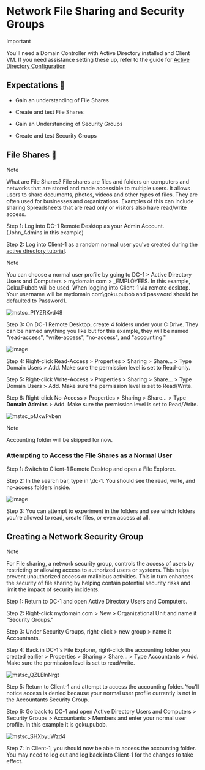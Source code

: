 <h1>Network File Sharing and Security Groups</h1>

> [!Important]
> You'll need a Domain Controller with Active Directory installed and Client VM. If you need assistance setting these up, refer to the guide for [Active Directory Configuration](https://github.com/EMoniSmall/ad-configure)

<h2>Expectations 🤔</h2>

- Gain an understanding of File Shares

- Create and test File Shares

- Gain an Understanding of Security Groups

- Create and test Security Groups

<h2>File Shares 📂</h2>

> [!Note]
> What are File Shares?
> File shares are files and folders on computers and networks that are stored and made accessible to multiple users. It allows users to share documents, photos, videos and other types of files. They are often used for businesses and organizations. Examples of this can include sharing Spreadsheets that are read only or visitors also have read/write access.

Step 1: Log into DC-1 Remote Desktop as your Admin Account. (John_Admins in this example)

Step 2: Log into Client-1 as a random normal user you've created during the [active directory tutorial](https://github.com/EMoniSmall/ad-configure). 

> [!Note]
> You can choose a normal user profile by going to DC-1 > Active Directory Users and Computers > mydomain.com > _EMPLOYEES. In this example, Goku.Pubob will be used. When logging into Client-1 via remote desktop. Your username will be mydomain.com\goku.pubob and password should be defaulted to Password1. 

![mstsc_PfYZRKvd48](https://github.com/EMoniSmall/NetworkFilesConfig/assets/166156618/f59d92fe-9269-4a85-92de-6b45e2e061f2)

Step 3: On DC-1 Remote Desktop, create 4 folders under your C Drive. They can be named anything you like but for this example, they will be named "read-access", "write-access", "no-access", and "accounting."

![image](https://github.com/EMoniSmall/NetworkFilesConfig/assets/166156618/4146363c-9c7e-4746-adcc-04dc1b850da6)

Step 4: Right-click Read-Access > Properties > Sharing > Share... > Type Domain Users > Add. Make sure the permission level is set to Read-only.

Step 5: Right-click Write-Access > Properties > Sharing > Share... > Type Domain Users > Add. Make sure the permission level is set to Read/Write.

Step 6: Right-click No-Access > Properties > Sharing > Share... > Type **Domain Admins** > Add. Make sure the permission level is set to Read/Write. 

![mstsc_pfJxwFvben](https://github.com/EMoniSmall/NetworkFilesConfig/assets/166156618/f04e0396-e30c-4efa-a297-3beb1d64e771)

> [!Note]
> Accounting folder will be skipped for now.

<h3>Attempting to Access the File Shares as a Normal User</h3>

Step 1: Switch to Client-1 Remote Desktop and open a File Explorer. 

Step 2: In the search bar, type in \\dc-1. You should see the read, write, and no-access folders inside.

![image](https://github.com/EMoniSmall/NetworkFilesConfig/assets/166156618/b856a307-42a2-4cfd-99e8-02d04a81715f)

Step 3: You can attempt to experiment in the folders and see which folders you're allowed to read, create files, or even access at all. 

<h2>Creating a Network Security Group</h2>

> [!Note]
> For File sharing, a network security group, controls the access of users by restricting or allowing access to authorized users or systems. This helps prevent unauthorized access or malicious activities. This in turn enhances the security of file sharing by helping contain potential security risks and limit the impact of security incidents. 

Step 1: Return to DC-1 and open Active Directory Users and Computers. 

Step 2: Right-click mydomain.com > New > Organizational Unit and name it "Security Groups." 

Step 3: Under Security Groups, right-click > new group > name it Accountants.

Step 4: Back in DC-1's File Explorer, right-click the accounting folder you created earlier > Properties > Sharing > Share... > Type Accountants > Add. Make sure the permission level is set to read/write. 
 
![mstsc_QZLElnNrgt](https://github.com/EMoniSmall/NetworkFilesConfig/assets/166156618/e1dbfa9e-0eef-4c46-b93e-c3938bb4f361)

Step 5: Return to Client-1 and attempt to access the accounting folder. You'll notice access is denied because your normal user profile currently is not in the Accountants Security Group.

Step 6: Go back to DC-1 and open Active Directory Users and Computers > Security Groups > Accountants > Members and enter your normal user profile. In this example it is goku.pubob.

![mstsc_SHXbyuWzd4](https://github.com/EMoniSmall/NetworkFilesConfig/assets/166156618/a597bf3d-1f29-4d34-9054-614039c2640f)

Step 7: In Client-1, you should now be able to access the accounting folder. You may need to log out and log back into Client-1 for the changes to take effect.


